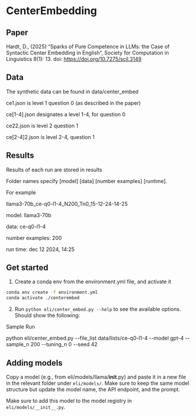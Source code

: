 # CenterEmbedding

## Paper

Hardt, D., (2025) “Sparks of Pure Competence in LLMs: the Case of Syntactic Center Embedding in English”, Society for Computation in Linguistics 8(1): 13. doi: https://doi.org/10.7275/scil.3149


## Data

The synthetic data can be found in data/center_embed

ce1.json is level 1 question 0 (as described in the paper)


ce[1-4].json designates a level 1-4, for question 0

ce22.json is level 2 question 1

ce[2-4]2.json is level 2-4, question 1

## Results

Results of each run are stored in results

Folder names specify [model] [data] [number examples] [runtime].

For example

llama3-70b_ce-q0-l1-4_N200_Tn0_15-12-24-14-25

model: llama3-70b

data: ce-q0-l1-4

number examples: 200

run time: dec 12 2024, 14:25

## Get started
1. Create a conda env from the environment.yml file, and activate it

```bash
conda env create -f environment.yml
conda activate ./centerembed
```

2. Run `python eli/center_embed.py --help` to see the available options. Should show the following:

Sample Run

python eli/center_embed.py --file_list data/lists/ce-q0-l1-4 --model gpt-4 --sample_n 200 --tuning_n 0 --seed 42



## Adding models
Copy a model (e.g., from eli/models/llama/__init__.py) and paste it in a new file in the relevant folder under `eli/models/`. Make sure to keep the same model structure but update the model name, the API endpoint, and the prompt.

Make sure to add this model to the model registry in `eli/models/__init__.py`.

